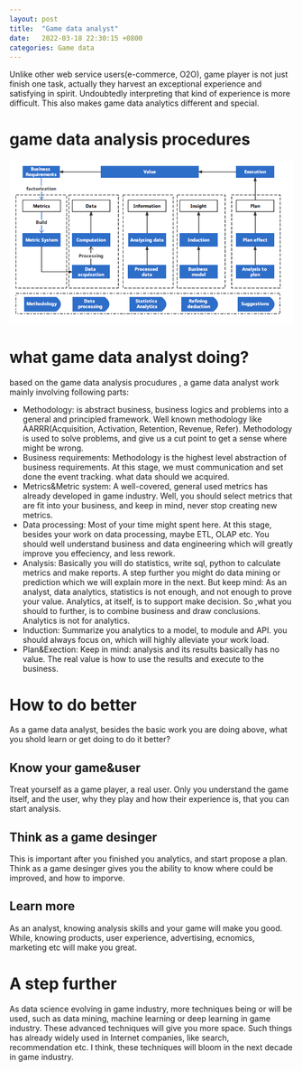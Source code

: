 ```yaml
---
layout: post
title:  "Game data analyst"
date:   2022-03-18 22:30:15 +0800
categories: Game data
---
```


Unlike other web service users(e-commerce, O2O), game player is not just finish one task, actually they harvest an exceptional experience and satisfying in spirit. Undoubtedly interpreting that kind of experience is more difficult.  This also makes game data analytics different and special.



# game data analysis procedures

![game data analysis procedures](https://github.com/Neo1357/Neo1357.github.io/blob/main/_images/game%20data%20analysis%20procudure.png)

# what game data analyst doing?

based on the game data analysis procudures , a game data analyst work mainly involving following parts:

* Methodology: is abstract business, business logics and problems into a general and principled framework.  Well known methodology like AARRR(Acquisition, Activation, Retention, Revenue, Refer). Methodology is used to solve problems, and give us a cut point to get a sense where might be wrong. 
* Business requirements: Methodology is the highest level abstraction of  business requirements.  At this stage, we must communication and set done the event tracking. what data should we acquired.
* Metrics&Metric system: A well-covered, general used metrics has already developed in game industry. Well, you should select metrics that are fit into your business, and keep in mind, never stop creating new metrics.
* Data processing: Most of your time might spent here. At this stage, besides your work on data processing, maybe ETL, OLAP etc. You should well understand business and data engineering which will  greatly improve you effeciency, and less rework.
* Analysis: Basically you will do statistics, write sql, python to calculate metrics and make reports. A step further you might do data mining or prediction which we will explain more in the next. But keep mind: As an analyst, data analytics, statistics is not enough, and not enough to prove your value. Analytics, at itself, is to support make decision. So ,what you should to further, is to combine business and draw conclusions. Analytics is not for analytics.
* Induction: Summarize you analytics to a model, to module and API. you should always focus on, which will highly alleviate your work load. 
* Plan&Exection: Keep in mind: analysis and its results basically has no value. The real value is how to use the results and execute to the business. 

# How to do better

As a game data analyst, besides the basic work you are doing above, what you shold learn or get doing to do it better?

## Know your game&user

Treat yourself as a game player, a real user. Only you understand the game itself, and the user, why they play and how their experience is, that you can start analysis. 

## Think as a game desinger

This is important after you finished you analytics, and start propose a plan. Think as a game desinger gives you the ability to know where could be improved, and how to imporve.

## Learn more

As an analyst, knowing analysis skills and your game will make you good. While, knowing products, user experience, advertising, ecnomics, marketing etc will make you great.

# A step further

As data science evolving in game industry, more techniques being or will be used, such as data mining, machine learning or deep learning in game industry. These advanced techniques will give you more space. Such things has already widely used in Internet companies, like search, recommendation etc.  I think, these techniques will bloom in the next decade in game industry.